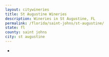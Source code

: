 ```yaml
---
layout: citywineries
title: St Augustine Wineries
description: Wineries in St Augustine, FL
permalink: /florida/saint-johns/st-augustine/
state: fl
county: saint johns
city: st augustine
---
```

-
